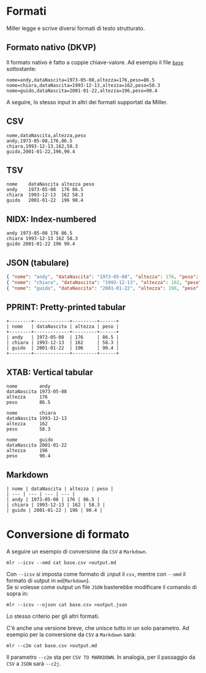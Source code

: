 # Formati

Miller legge e scrive diversi formati di testo strutturato.

## Formato nativo (DKVP)

Il formato nativo è fatto a coppie chiave-valore. Ad esempio il file [`base`](../miller/risorse/base) sottostante:

```
nome=andy,dataNascita=1973-05-08,altezza=176,peso=86.5
nome=chiara,dataNascita=1993-12-13,altezza=162,peso=58.3
nome=guido,dataNascita=2001-01-22,altezza=196,peso=90.4
```

A seguire, lo stesso input in altri dei formati supportati da Miller.

## CSV

```
nome,dataNascita,altezza,peso
andy,1973-05-08,176,86.5
chiara,1993-12-13,162,58.3
guido,2001-01-22,196,90.4
```

## TSV

```
nome	dataNascita	altezza	peso
andy	1973-05-08	176	86.5
chiara	1993-12-13	162	58.3
guido	2001-01-22	196	90.4
```

## NIDX: Index-numbered

```
andy 1973-05-08 176 86.5
chiara 1993-12-13 162 58.3
guido 2001-01-22 196 90.4
```

## JSON (tabulare)

```json
{ "nome": "andy", "dataNascita": "1973-05-08", "altezza": 176, "peso": 86.5 }
{ "nome": "chiara", "dataNascita": "1993-12-13", "altezza": 162, "peso": 58.3 }
{ "nome": "guido", "dataNascita": "2001-01-22", "altezza": 196, "peso": 90.4 }
```

## PPRINT: Pretty-printed tabular

```
+--------+-------------+---------+------+
| nome   | dataNascita | altezza | peso |
+--------+-------------+---------+------+
| andy   | 1973-05-08  | 176     | 86.5 |
| chiara | 1993-12-13  | 162     | 58.3 |
| guido  | 2001-01-22  | 196     | 90.4 |
+--------+-------------+---------+------+
```

## XTAB: Vertical tabular

```
nome        andy
dataNascita 1973-05-08
altezza     176
peso        86.5

nome        chiara
dataNascita 1993-12-13
altezza     162
peso        58.3

nome        guido
dataNascita 2001-01-22
altezza     196
peso        90.4
```

## Markdown

```
| nome | dataNascita | altezza | peso |
| --- | --- | --- | --- |
| andy | 1973-05-08 | 176 | 86.5 |
| chiara | 1993-12-13 | 162 | 58.3 |
| guido | 2001-01-22 | 196 | 90.4 |
```

# Conversione di formato

A seguire un esempio di conversione da `CSV` a `Markdown`.

```
mlr --icsv --omd cat base.csv >output.md
```

Con `--icsv` si imposta come formato di `i`nput il `csv`, mentre con `--omd` il formato di `o`utput in `md`(`Markdown`).<br>Se si volesse come output un file `JSON` basterebbe modificare il comando di sopra in:

```
mlr --icsv --ojson cat base.csv >output.json
```

Lo stesso criterio per gli altri formati.

C'è anche una versione breve, che unisce tutto in un solo parametro. Ad esempio per la conversione da `CSV` a `Markdown` sarà:

```
mlr --c2m cat base.csv >output.md
```

Il parametro `--c2m` sta per `CSV TO MARKDOWN`. In analogia, per il passaggio da `CSV` a `JSON` sarà `--c2j`.
